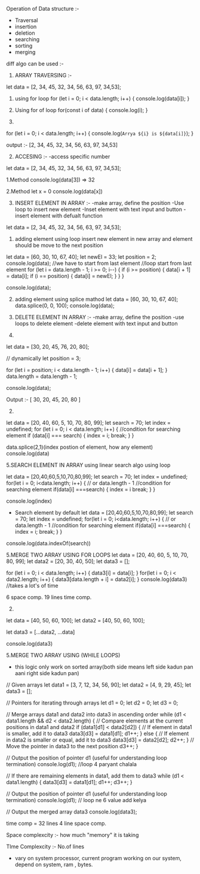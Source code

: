 Operation of Data structure :- 
- Traversal
- insertion
- deletion
- searching
- sorting
- merging

diff algo can be used :-


1. ARRAY TRAVERSING :-

let data = [2, 34, 45, 32, 34, 56, 63, 97, 34,53];

1. using for loop
for (let i = 0; i < data.length; i++) {
  console.log(data[i]);
}


2. Using for of loop
for(const i of data) {
console.log(i);
}

3.
for (let i = 0; i < data.length; i++) {
    console.log(`Arrya ${i} is ${data[i]}`);
  }

output :- [2, 34, 45, 32, 34, 56, 63, 97, 34,53]



2. ACCESING :-
-access specific number

let data = [2, 34, 45, 32, 34, 56, 63, 97, 34,53];

1.Method
console.log(data[3])
=> 32

2.Method
let x  = 0
console.log(data[x])


3. INSERT ELEMENT IN ARRAY :-
-make array, define the position
-Use loop to insert new element
-Inset element with text input and button
-insert element with defualt function

let data = [2, 34, 45, 32, 34, 56, 63, 97, 34,53];

1. adding element using loop
insert new element in new array and element should be move to the next position

let data = [60, 30, 10, 67, 40];
let newEl = 33;
let position = 2;
console.log(data);
//we have to start from last element
//loop start from last element
for (let i = data.length - 1; i >= 0; i--) {
  if (i >= position) {
    data[i + 1] = data[i];
    if (i == position) {
      data[i] = newEl;
    }
  }
}

console.log(data);


2. adding element using splice mathod
let data = [60, 30, 10, 67, 40];
data.splice(0, 0, 100);
console.log(data);



4. DELETE ELEMENT IN ARRAY :-
-make array, define the position
-use loops to delete element
-delete element with text input and button
1.
let data = [30, 20, 45, 76, 20, 80];

// dynamically
let position = 3;

for (let i = position; i < data.length - 1; i++) {
  data[i] = data[i + 1];
}
data.length = data.length - 1;

console.log(data);

Output :-
[ 30, 20, 45, 20, 80 ]

2.
let data = [20, 40, 60, 5, 10, 70, 80, 99];
let search = 70;
let index = undefined;
for (let i = 0; i < data.length; i++) {
  //condition for searching element
  if (data[i] === search) {
    index = i;
    break;
  }
}

data.splice(2,1)(index postion of element, how any element)
console.log(data)


5.SEARCH ELEMENT IN ARRAY
using linear search algo
using loop

let data = [20,40,60,5,10,70,80,99];
let search = 70;
let index = undefined;
for(let i = 0; i<data.length; i++) { // or data.length - 1
//condition for searching element
if(data[i] ===search) {
  index = i
  break;
 }
}


console.log(index)

- Search element by default
let data = [20,40,60,5,10,70,80,99];
let search = 70;
let index = undefined;
for(let i = 0; i<data.length; i++) { // or data.length - 1
//condition for searching element
if(data[i] ===search) {
  index = i;
  break;
 }
}


console.log(data.indexOf(search))


5.MERGE TWO ARRAY USING FOR LOOPS
let data = [20, 40, 60, 5, 10, 70, 80, 99];
let data2 = [20, 30, 40, 50];
let data3 = [];

for (let i = 0; i < data.length; i++) {
  data3[i] = data[i];
}
for(let i = 0; i < data2.length; i++) {
 data3[data.length + i] = data2[i];
}
console.log(data3)
//takes a lot's of time

6 space comp.
19 lines time comp.



2.
let data = [40, 50, 60, 100];
let data2 = [40, 50, 60, 100];

let data3 = [...data2, ...data]


console.log(data3)

5.MERGE TWO ARRAY USING (WHILE LOOPS)

- this logic only work on sorted array(both side means left side kadun pan aani right side kadun pan)

// Given arrays
let data1 = [3, 7, 12, 34, 56, 90];
let data2 = [4, 9, 29, 45];
let data3 = [];

// Pointers for iterating through arrays
let d1 = 0;
let d2 = 0;
let d3 = 0;

// Merge arrays data1 and data2 into data3 in ascending order
while (d1 < data1.length && d2 < data2.length) {
  // Compare elements at the current positions in data1 and data2
  if (data1[d1] < data2[d2]) {
    // If element in data1 is smaller, add it to data3
    data3[d3] = data1[d1];
    d1++;
  } else {
    // If element in data2 is smaller or equal, add it to data3
    data3[d3] = data2[d2];
    d2++;
  }
  // Move the pointer in data3 to the next position
  d3++;
}

// Output the position of pointer d1 (useful for understanding loop termination)
console.log(d1); //loop 4 paryant chalala

// If there are remaining elements in data1, add them to data3
while (d1 < data1.length) {
  data3[d3] = data1[d1];
  d1++;
  d3++;
}

// Output the position of pointer d1 (useful for understanding loop termination)
console.log(d1); // loop ne 6 value add kelya

// Output the merged array data3
console.log(data3);

time comp = 32 lines
4 line space comp.




Space complexcity :- how much "memory" it is taking

TIme Complexcity :- No.of lines
- vary on system processor, current program working on our system, depend on system, ram , bytes.